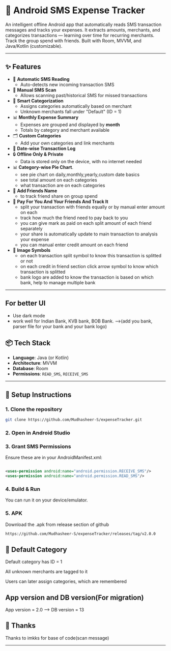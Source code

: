 # 📲 Android SMS Expense Tracker

An intelligent offline Android app that automatically reads SMS transaction messages and tracks your expenses. It extracts amounts, merchants, and categorizes transactions — learning over time for recurring merchants. Track the group spend with friends. Built with Room, MVVM, and Java/Kotlin (customizable).

---

## ✨ Features

- 📩 **Automatic SMS Reading**
    - Auto-detects new incoming transaction SMS
- 🔁 **Manual SMS Scan**
    - Allows scanning past/historical SMS for missed transactions
- 🧠 **Smart Categorization**
    - Assigns categories automatically based on merchant
    - Unknown merchants fall under "Default" (ID = 1)
- 📊 **Monthly Expense Summary**
    - Expenses are grouped and displayed by **month**
    - Totals by category and merchant available
- 🗂️ **Custom Categories**
    - Add your own categories and link merchants
- 📆 **Date-wise Transaction Log**
- 🔒 **Offline Only & Private**
    - Data is stored only on the device, with no internet needed
- 📊 **Category-wise Pie Chart**.
    - see pie chart on daily,monthly,yearly,custom date basics
    - see total amount on each categories
    - what transaction are on each categories
- 👥 **Add Friends Name**
    - to track friend share on group spend
- 👤 **Pay For You And Your Friends And Track It**
    - split your transaction with friends equally or by manual enter amount on each
    - track how much the friend need to pay back to you
    - you can give mark as paid on each split amount of each friend separately
    - your share is automatically update to main transaction to analysis your expense
    - you can manual enter credit amount on each friend
- 🔣 **Image Symbols**
    - on each transaction split symbol to know this transaction is splitted or not
    - on each credit in friend section click arrow symbol to know which transaction is splitted
    - bank logo are added to know the transaction is based on which bank, help to manage multiple bank

---

## For better UI
- Use dark mode
- work well for Indian Bank, KVB bank, BOB Bank. -->(add you bank, parser file for your bank and your bank logo)

## 📦 Tech Stack

- **Language**: Java (or Kotlin)
- **Architecture**: MVVM
- **Database**: Room
- **Permissions**: `READ_SMS`, `RECEIVE_SMS`

---

## 🚀 Setup Instructions

### 1. Clone the repository
```bash
git clone https://github.com/Mudhasheer-S/expenseTracker.git
```
### 2. Open in Android Studio
### 3. Grant SMS Permissions
Ensure these are in your AndroidManifest.xml:

```xml

<uses-permission android:name="android.permission.RECEIVE_SMS"/>
<uses-permission android:name="android.permission.READ_SMS"/>

```
### 4. Build & Run
You can run it on your device/emulator.

### 5. APK
Download the .apk from release section of github
```bash
https://github.com/Mudhasheer-S/expenseTracker/releases/tag/v2.0.0
```
## 📌 Default Category
Default category has ID = 1

All unknown merchants are tagged to it

Users can later assign categories, which are remembered

## App version and DB version(For migration)
App version  = 2.0 --> DB version = 13

## 👤 Thanks
Thanks to imkks for base of code(scan message)



---

